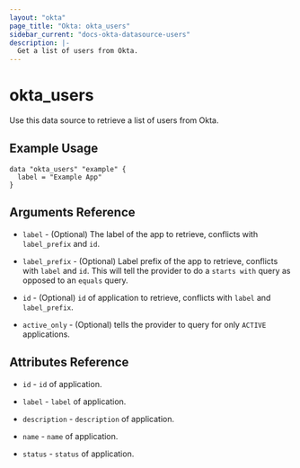 ```yaml
---
layout: "okta"
page_title: "Okta: okta_users"
sidebar_current: "docs-okta-datasource-users"
description: |-
  Get a list of users from Okta.
---
```


# okta_users

Use this data source to retrieve a list of users from Okta.

## Example Usage

```hcl
data "okta_users" "example" {
  label = "Example App"
}
```

## Arguments Reference

 * `label` - (Optional) The label of the app to retrieve, conflicts with `label_prefix` and `id`.

 * `label_prefix` - (Optional) Label prefix of the app to retrieve, conflicts with `label` and `id`. This will tell the provider to do a `starts with` query as opposed to an `equals` query.

 * `id` - (Optional) `id` of application to retrieve, conflicts with `label` and `label_prefix`.

 * `active_only` - (Optional) tells the provider to query for only `ACTIVE` applications.

## Attributes Reference

 * `id` - `id` of application.

 * `label` - `label` of application.

 * `description` - `description` of application.

 * `name` - `name` of application.

 * `status` - `status` of application.

